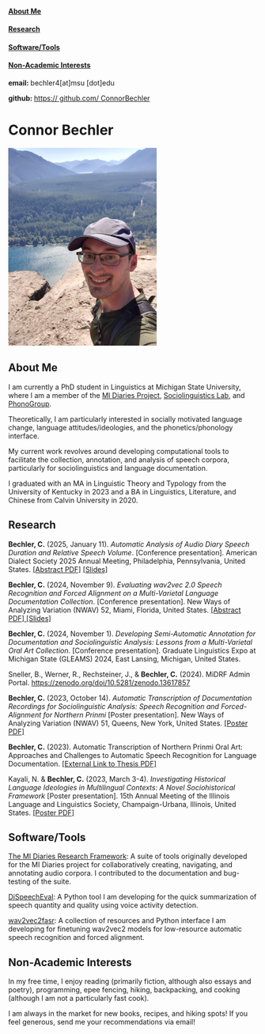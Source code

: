 <head>
<link rel="stylesheet" href="style.css">
</head>
<body>
<div class="sidebar">
<div>

<h4><a href="#AboutMe">About Me</a></h4>
<h4><a href="#Research">Research</a></h4>
<h4><a href="#Tools">Software/Tools</a></h4>
<h4><a href="#Hobbies">Non-Academic Interests</a></h4>

<p><b>email: </b>bechler4[at]msu [dot]edu</p>

<p><b>github: </b><a href="https://github.com/ConnorBechler">https:// github.com/ ConnorBechler</a></p>

</div>
</div>

<div class="body-text">

<h1 id='AboutMe'>Connor Bechler</h1>

<img src="resources/cb_photo.jpg" alt="Photo of Connor standing on top of cliff in a baseball cap" width="300"/>

<h2>About Me</h2>

<p>I am currently a PhD student in Linguistics at Michigan State University, where I am a member of the <a href="https://mi-diaries.org">MI Diaries Project</a>, <a href="https://sociolab.msu.edu/">Sociolinguistics Lab</a>, and <a href="https://karthikdurvasula.gitlab.io/MSUPhonoGroupAndEMALab.html/">PhonoGroup</a>.</p>

<p>Theoretically, I am particularly interested in socially motivated language change, language attitudes/ideologies, and the phonetics/phonology interface.</p>

<p>My current work revolves around developing computational tools to facilitate the collection, annotation, and analysis of speech corpora, particularly for sociolinguistics and language documentation.</p>

<p>I graduated with an MA in Linguistic Theory and Typology from the University of Kentucky in 2023 and a BA in Linguistics, Literature, and Chinese from Calvin University in 2020.</p>

<h2 id='Research'>Research</h2>

<p><b>Bechler, C.</b> (2025, January 11). <i>Automatic Analysis of Audio Diary Speech Duration and Relative Speech Volume</i>. [Conference presentation]. American Dialect Society 2025 Annual Meeting, Philadelphia, Pennsylvania, United States. <a href="https://ConnorBechler.github.io/research/ADS 2025 Abstract.pdf" target="_blank">[Abstract PDF]</a> <a href="https://ConnorBechler.github.io/research/ADS 2025.pptx" target="_blank">[Slides]</a></p>

<p><b>Bechler, C.</b> (2024, November 9). <i>Evaluating wav2vec 2.0 Speech Recognition and Forced Alignment on a Multi-Varietal Language Documentation Collection</i>. [Conference presentation]. New Ways of Analyzing Variation (NWAV) 52, Miami, Florida, United States. <a href="https://ConnorBechler.github.io/research/NWAV 52 Abstract.pdf" target="_blank">[Abstract PDF] </a><a href="https://ConnorBechler.github.io/research/NWAV 52_Presentation_Final.pptx" target="_blank">[Slides]</a></p>

<p><b>Bechler, C.</b> (2024, November 1). <i>Developing Semi-Automatic Annotation for Documentation and Sociolinguistic Analysis​: Lessons from a Multi-Varietal Oral Art Collection​</i>. [Conference presentation]. Graduate Linguistics Expo at Michigan State (GLEAMS) 2024, East Lansing, Michigan, United States.</p>

<p>Sneller, B., Werner, R., Rechsteiner, J., & <b>Bechler, C.</b> (2024). MiDRF Admin Portal. <a href="https://zenodo.org/doi/10.5281/zenodo.13617857">https://zenodo.org/doi/10.5281/zenodo.13617857</a></p>

<p><b>Bechler, C.</b> (2023, October 14). <i>Automatic Transcription of Documentation Recordings for Sociolinguistic Analysis: Speech Recognition and Forced-Alignment for Northern Prinmi</i> [Poster presentation]. New Ways of Analyzing Variation (NWAV) 51, Queens, New York, United States. <a href="https://ConnorBechler.github.io/research/NWAV_51_Poster_Final.pdf" target="_blank">[Poster PDF]</a></p>

<p><b>Bechler, C.</b> (2023). Automatic Transcription of Northern Prinmi Oral Art: Approaches and Challenges to Automatic Speech Recognition for Language Documentation. <a href="https://uknowledge.uky.edu/ltt_etds/51/">[External Link to Thesis PDF]</a></p>

<p>Kayali, N. & <b>Bechler, C.</b> (2023, March 3-4). <i>Investigating Historical Language Ideologies in Multilingual Contexts: A Novel Sociohistorical Framework</i> [Poster presentation]. 15th Annual Meeting of the Illinois Language and Linguistics Society, Champaign-Urbana, Illinois, United States. <a href="https://ConnorBechler.github.io/research/ills_poster-2023.pdf" target="_blank">[Poster PDF]</a></p>

<h2 id='Tools'>Software/Tools</h2>

<p><a href="https://github.com/midiaries/datahub">The MI Diaries Research Framework</a>: A suite of tools originally developed for the MI Diaries project for collaboratively creating, navigating, and annotating audio corpora. I contributed to the documentation and bug-testing of the suite.</p>

<p><a href="https://github.com/ConnorBechler/dispeecheval">DiSpeechEval</a>: A Python tool I am developing for the quick summarization of speech quantity and quality using voice activity detection.</p>

<p><a href="https://github.com/ConnorBechler/wav2vec2fasr-repo">wav2vec2fasr</a>: A collection of resources and Python interface I am developing for finetuning wav2vec2 models for low-resource automatic speech recognition and forced alignment.</p>

<h2 id='Hobbies'>Non-Academic Interests</h2>

<p>In my free time, I enjoy reading (primarily fiction, although also essays and poetry), programming, epee fencing, hiking, backpacking, and cooking (although I am not a particularly fast cook).</p>

<p>I am always in the market for new books, recipes, and hiking spots! If you feel generous, send me your recommendations via email!</p>

</div>
</body>